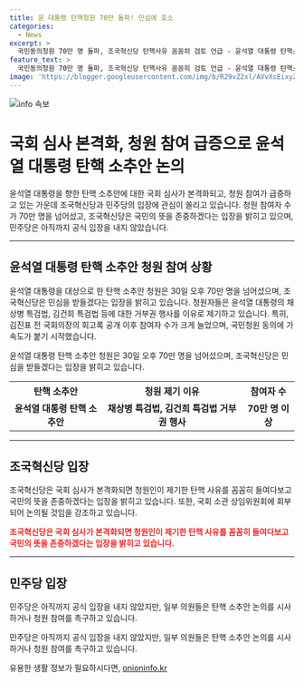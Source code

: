 ```yaml
---
title: 윤 대통령 탄핵청원 70만 돌파! 민심에 호소
categories:
  - News
excerpt: >
  국민동의청원 70만 명 돌파, 조국혁신당 탄핵사유 꼼꼼히 검토 언급 - 윤석열 대통령 탄핵소추안 발의로 뜨거운 논란. 국민 청원자들은 국정운영에 영향을 미친 극우 성향 유튜브 방송과 이태원 참사를 연결시킨 좌파언론 의심에 충격을 받았다. 국회 심사가 본격화되면 탄핵사유를 총력으로 들여다보겠다는 조국혁신당 입장에 민주당은 공식 입장을 밝히지 않았으나 의원들은 청원 참여를 촉구하고 있다. 국회 소관 상임위원회에 회부되어 심의가 예정될 것으로 보인다. 이에 대한 국민들의 관심이 집중되고 있다.
feature_text: >
  국민동의청원 70만 명 돌파, 조국혁신당 탄핵사유 꼼꼼히 검토 언급 - 윤석열 대통령 탄핵소추안 발의로 뜨거운 논란. 국민 청원자들은 국정운영에 영향을 미친 극우 성향 유튜브 방송과 이태원 참사를 연결시킨 좌파언론 의심에 충격을 받았다. 국회 심사가 본격화되면 탄핵사유를 총력으로 들여다보겠다는 조국혁신당 입장에 민주당은 공식 입장을 밝히지 않았으나 의원들은 청원 참여를 촉구하고 있다. 국회 소관 상임위원회에 회부되어 심의가 예정될 것으로 보인다. 이에 대한 국민들의 관심이 집중되고 있다.
image: 'https://blogger.googleusercontent.com/img/b/R29vZ2xl/AVvXsEixyZcFfHzMRdzZMjFBmAUKJYCLCGyLL1o632UiGVXcaFdKo_bkvkuCioo0uUKlGfBVcT3P84aROyZIXSBEx3Aw5nCQ3pTgDom1WDC4m8eifvWiAmWEEVb4x6G_l8C0QH225ldMjyaFvpxGEBGNO37VmDTDMHGhJPq73UglMfDca1-0aw/s1600/blogspot.png'
---
```


<p><img src="https://blogger.googleusercontent.com/img/b/R29vZ2xl/AVvXsEixyZcFfHzMRdzZMjFBmAUKJYCLCGyLL1o632UiGVXcaFdKo_bkvkuCioo0uUKlGfBVcT3P84aROyZIXSBEx3Aw5nCQ3pTgDom1WDC4m8eifvWiAmWEEVb4x6G_l8C0QH225ldMjyaFvpxGEBGNO37VmDTDMHGhJPq73UglMfDca1-0aw/s1600/blogspot.png" alt="info 속보" /></p>

<h1>국회 심사 본격화, 청원 참여 급증으로 윤석열 대통령 탄핵 소추안 논의</h1>

<p>윤석열 대통령을 향한 탄핵 소추안에 대한 국회 심사가 본격화되고, 청원 참여가 급증하고 있는 가운데 조국혁신당과 민주당의 입장에 관심이 쏠리고 있습니다. 청원 참여자 수가 70만 명을 넘어섰고, 조국혁신당은 국민의 뜻을 존중하겠다는 입장을 밝히고 있으며, 민주당은 아직까지 공식 입장을 내지 않았습니다.</p>

<p data-ke-size="size16"></p>

<hr>

<h2 data-ke-size="size26">윤석열 대통령 탄핵 소추안 청원 참여 상황</h2>

<p>윤석열 대통령을 대상으로 한 탄핵 소추안 청원은 30일 오후 70만 명을 넘어섰으며, 조국혁신당은 민심을 받들겠다는 입장을 밝히고 있습니다. 청원자들은 윤석열 대통령의 채상병 특검법, 김건희 특검법 등에 대한 거부권 행사를 이유로 제기하고 있습니다. 특히, 김진표 전 국회의장의 회고록 공개 이후 참여자 수가 크게 늘었으며, 국민청원 동의에 가속도가 붙기 시작했습니다.</p>

<p data-ke-size="size16">윤석열 대통령 탄핵 소추안 청원은 30일 오후 70만 명을 넘어섰으며, 조국혁신당은 민심을 받들겠다는 입장을 밝히고 있습니다.</p>

<p data-ke-size="size16"></p>

<table>
  <tr>
    <th>탄핵 소추안</th>
    <th>청원 제기 이유</th>
    <th>참여자 수</th>
  </tr>
  <tr>
    <td style="text-align: center; height: 17px;"><b>윤석열 대통령 탄핵 소추안</b></td>
    <td style="text-align: center; height: 17px;"><b>채상병 특검법, 김건희 특검법 거부권 행사</b></td>
    <td style="text-align: center; height: 17px;"><b>70만 명 이상</b></td>
  </tr>
</table>

<p data-ke-size="size16"></p>

<hr>

<h2 data-ke-size="size26">조국혁신당 입장</h2>

<p>조국혁신당은 국회 심사가 본격화되면 청원인이 제기한 탄핵 사유를 꼼꼼히 들여다보고 국민의 뜻을 존중하겠다는 입장을 밝히고 있습니다. 또한, 국회 소관 상임위원회에 회부되어 논의될 것임을 강조하고 있습니다.</p>

<p data-ke-size="size16"><b><span style="color: #ee2323;">조국혁신당은 국회 심사가 본격화되면 청원인이 제기한 탄핵 사유를 꼼꼼히 들여다보고 국민의 뜻을 존중하겠다는 입장을 밝히고 있습니다.</span></b></p>

<p data-ke-size="size16"></p>

<hr>

<h2 data-ke-size="size26">민주당 입장</h2>

<p>민주당은 아직까지 공식 입장을 내지 않았지만, 일부 의원들은 탄핵 소추안 논의를 시사하거나 청원 참여를 촉구하고 있습니다.</p>

<p data-ke-size="size16">민주당은 아직까지 공식 입장을 내지 않았지만, 일부 의원들은 탄핵 소추안 논의를 시사하거나 청원 참여를 촉구하고 있습니다.</p>

<p data-ke-size="size16"></p>
유용한 생활 정보가 필요하시다면, <a href="https://onioninfo.kr" rel="dofollow">onioninfo.kr</a>


